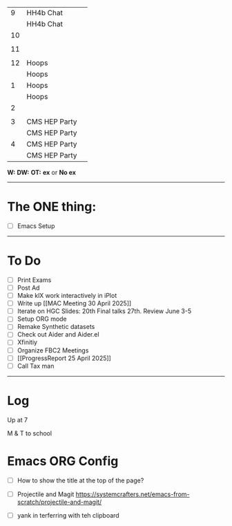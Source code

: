 
|     |               |     |
| --- | ------------- | --- |
| 9   | HH4b Chat     |     |
|     | HH4b Chat     |     |
| 10  |               |     |
|     |               |     |
| 11  |               |     |
|     |               |     |
| 12  | Hoops         |     |
|     | Hoops         |     |
| 1   | Hoops         |     |
|     | Hoops         |     |
| 2   |               |     |
|     |               |     |
| 3   | CMS HEP Party |     |
|     | CMS HEP Party |     |
| 4   | CMS HEP Party |     |
|     | CMS HEP Party |     |

**W:**
**DW:**
**OT:**
**ex** or **No ex**

---
# The ONE thing: 
- [ ] Emacs Setup

---
# To Do

- [ ] Print Exams
- [ ]  Post Ad
- [ ] Make klX work interactively in iPlot
- [ ] Write up [[MAC Meeting 30 April 2025]]
- [ ] Iterate on HGC Slides:  20th Final talks 27th. Review June 3-5
- [ ] Setup ORG mode
- [ ] Remake Synthetic datasets
- [ ] Check out Aider and Aider.el
- [ ] Xfinitiy 
- [ ] Organize FBC2 Meetings
- [ ] [[ProgressReport 25 April 2025]]
- [ ] Call Tax man

---

# Log

Up at 7 

M & T to school

# Emacs ORG Config
- [ ] How to show the title at the top of the page?
- [ ] Projectile and Magit https://systemcrafters.net/emacs-from-scratch/projectile-and-magit/
- [ ] yank in terferring with teh clipboard


